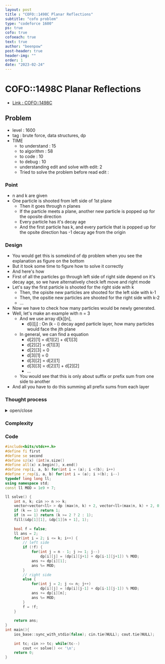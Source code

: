```yaml
---
layout: post
title : "COFO::1498C Planar Reflections"
subtitle: "cofo problem"
type: "codeforce 1600"
ps: true
cofo: true
cofoeach: true
text: true
author: "beenpow"
post-header: true
header-img: ""
order: 1
date: "2023-02-24"
---
```

# COFO::1498C Planar Reflections
- [Link : COFO::1498C](https://codeforces.com/contest/1498/problem/C)


## Problem 

- level : 1600
- tag : brute force, data structures, dp
- TIME
  - to understand    : 15
  - to algorithm     : 58
  - to code          : 10
  - to debug         : 10
  - understanding edit and solve with edit: 2
  - Tried to solve the problem before read edit : 

### Point
- n and k are given
- One particle is shooted from left side of 1st plane
  - Then it goes through n planes
  - If the particle meets a plane, another new particle is popped up for the oposite direction
  - Every particle has it's decay age
  - And the first particle has k, and every particle that is popped up for the opsite direction has -1 decay age from the origin

### Design
- You would get this is somekind of dp problem when you see the explanation as figure on the bottom
- But it took some time to figure how to solve it correctly
- And here's how
- First of all the particles go through left side of right side depend on it's decay age, so we have alternatively check left move and right mode
- Let's say the first particle is shooted for the right side with k
  - Then, the opisite new particles are shooted for the left side with k-1
  - Then, the opsitie new particles are shooted for the right side with k-2
  - ...
- Now we have to check how many particles would be newly generated.
- Well, let's make an example with n = 3
  - And we use array d[k][n], 
    - d[i][j] : On (k - i) decay aged particle layer, how many particles would face the jth plane
  - In general, we can find a equation
    - d[2][1] = d[1][2] + d[1][3]
    - d[2][2] = d[1][3]
    - d[2][3] = 0
    - d[3][1] = 0
    - d[3][2] = d[2][1]
    - d[3][3] = d[2][1] + d[2][2]
    - ...
  - You would see that this is only about suffix or prefix sum from one side to another
- And all you have to do this summing all prefix sums from each layer

### Thought process

<details>
<summary> open/close </summary>

<!-- above empty line should exist -->

<pre>
n = 3

 *  각 판을 통과하는 particle 의 갯수
	n = 1	n = 2	n = 3	curSum	
k = 1	1	1	1	. 	
k = 2	[1][2] + [1][3]	[1][3]	0	3	<----
	 = 2	= 1
k = 3	0	[2][1]	[2][1] + [2][2]	5	---->
		= 2	= 3
k = 4	[3][2] + [3][3]	[3][3]	0	8	<-----
	= 5	 = 3
k = 5	0	[4][1]	[4][1] + [4][2]	13	----->
		 = 5	 = 8

</pre>

</details>

### Complexity

### Code

```cpp
#include<bits/stdc++.h>
#define fi first
#define se second
#define sz(x) (int)x.size()
#define all(x) x.begin(), x.end()
#define rep(i, a, b) for(int i = (a); i <(b); i++)
#define r_rep(i, a, b) for(int i = (a); i >(b); i--)
typedef long long ll;
using namespace std;
const ll MOD = 1e9 + 7;

ll solve() {
    int n, k; cin >> n >> k;
    vector<vector<ll> > dp (max(n, k) + 2, vector<ll>(max(n, k) + 2, 0));
    if (k == 1) return 1;
    if (n == 1) return (k >= 2 ? 2 : 1);
    fill(&dp[1][1], &dp[1][n + 1], 1);
    
    bool f = false;
    ll ans = 2;
    for(int i = 2; i <= k; i++) {
        // left side
        if (!f) {
            for(int j = n - 1; j >= 1; j--)
                dp[i][j] = (dp[i][j+1] + dp[i-1][j+1]) % MOD;
            ans += dp[i][1];
            ans %= MOD;
        }
        // right side
        else {
            for(int j = 2; j <= n; j++)
                dp[i][j] = (dp[i][j-1] + dp[i-1][j-1]) % MOD;
            ans += dp[i][n];
            ans %= MOD;
        }
        f = !f;
    }
    
    return ans;
}
int main(){
    ios_base::sync_with_stdio(false); cin.tie(NULL); cout.tie(NULL);
    
    int tc; cin >> tc; while(tc--)
        cout << solve() << '\n';
    return 0;
}
```
